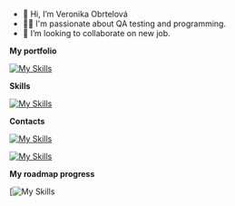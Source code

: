 - 👋 Hi, I’m Veronika Obrtelová
- 👩‍💻 I'm passionate about QA testing and programming.
- 💞️ I’m looking to collaborate on new job.

**My portfolio**

[![My Skills](https://skillicons.dev/icons?i=github)](https://veronikaobrtelova.netlify.app)

**Skills**

[![My Skills](https://skillicons.dev/icons?i=pycharm,vscode,python,selenium,html,css,js)](https://skillicons.dev)

**Contacts**


[![My Skills](https://skillicons.dev/icons?i=linkedin)](https://www.linkedin.com/in/veronika-obrtelov%C3%A1/)


[![My Skills](https://skillicons.dev/icons?i=gmail)](https://mail.google.com/mail/?view=cm&fs=1&to=veronika.obrtelova181@gmail.com)

**My roadmap progress**

[![My Skills](https://roadmap.sh/card/tall/6543d8c14352f418f80d3349?variant=dark)


